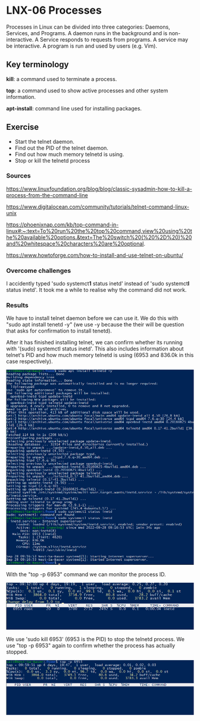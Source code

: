 # LNX-06 Processes
Processes in Linux can be divided into three categories: Daemons, Services, and Programs.
A daemon runs in the background and is non-interactive. A Service responds to requests from programs. A service may be interactive. A program is run and used by users (e.g. Vim).


## Key terminology
**kill**: a command used to terminate a process.

**top**: a command used to show active processes and other system information. 

**apt-install**: command line used for installing packages.

## Exercise
- Start the telnet daemon.
- Find out the PID of the telnet daemon.
- Find out how much memory telnetd is using.
- Stop or kill the telnetd process

### Sources
https://www.linuxfoundation.org/blog/blog/classic-sysadmin-how-to-kill-a-process-from-the-command-line

https://www.digitalocean.com/community/tutorials/telnet-command-linux-unix

https://phoenixnap.com/kb/top-command-in-linux#:~:text=To%20run%20the%20top%20command,view%20using%20the%20available%20options.&text=The%20switch%20(%20%2D%20)%20and%20whitespace%20characters%20are%20optional.

https://www.howtoforge.com/how-to-install-and-use-telnet-on-ubuntu/

### Overcome challenges
I accidently typed 'sudo systemct**1** status inetd' instead of 'sudo systemct**l** status inetd'. It took me a while to realise why the command did not work.

### Results


We have to install telnet daemon before we can use it. We do this with "sudo apt install tenetd -y" (we use -y because the their will be question that asks for confirmation to install tenetd).

After it has finished installing telnet, we can confirm whether its running with '(sudo) systemctl status inetd'.
This also includes information about telnet's PID and how much memory telnetd is using (6953 and 836.0k in this case respectively).


![vraag1](../00_includes/LNX/LNX-06-01.png)

With the "top -p 6953" command we can monitor the process ID.

![vraag2](../00_includes/LNX/LNX-06-02.png)

We use 'sudo kill 6953' (6953 is the PID) to stop the telnetd process. We use "top -p 6953" again to confirm whether the process has actually stopped.
  
![vraag3](../00_includes/LNX/LNX-06-03.png) 
